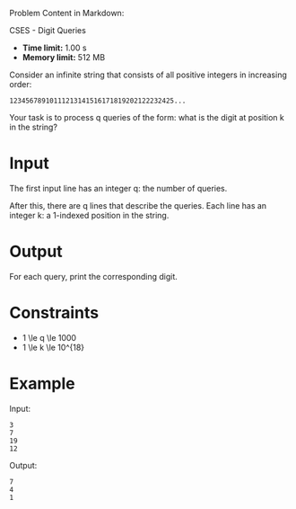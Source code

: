 Problem Content in Markdown:


CSES \- Digit Queries




* **Time limit:** 1\.00 s
* **Memory limit:** 512 MB




Consider an infinite string that consists of all positive integers in increasing order:



```
12345678910111213141516171819202122232425...

```

Your task is to process q queries of the form: what is the digit at position k in the string?


Input
=====


The first input line has an integer q: the number of queries.


After this, there are q lines that describe the queries. Each line has an integer k: a 1\-indexed position in the string.


Output
======


For each query, print the corresponding digit.


Constraints
===========


* 1 \\le q \\le 1000
* 1 \\le k \\le 10^{18}


Example
=======


Input:



```
3
7
19
12

```

Output:



```
7
4
1

```
 
